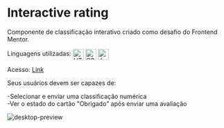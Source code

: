 # Interactive rating 

Componente de classificação interativo criado como desafio do Frontend Mentor.

Linguagens utilizadas: 
<img align="center" alt="HTML" height="25" src="https://img.shields.io/badge/HTML5-E34F26?style=for-the-badge&logo=html5&logoColor=white">
<img align="center" alt="CSS" height="25" src="https://img.shields.io/badge/CSS3-1572B6?style=for-the-badge&logo=css3&logoColor=white">
<img align="center" alt="Js" height="25" src="https://img.shields.io/badge/JavaScript-F7DF1E?style=for-the-badge&logo=javascript&logoColor=black">

Acesso: <a href="https://matheeusgomes.github.io/interactive-rating/">Link</a>

Seus usuários devem ser capazes de:

-Selecionar e enviar uma classificação numérica<br/>
-Ver o estado do cartão "Obrigado" após enviar uma avaliação

![desktop-preview](https://user-images.githubusercontent.com/10269675/197842259-eaa03b51-e122-4a3c-8f2c-23092800ce8d.jpg)
